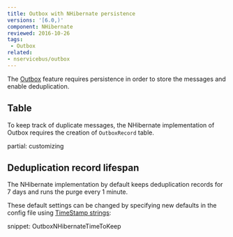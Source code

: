 ```yaml
---
title: Outbox with NHibernate persistence
versions: '[6.0,)'
component: NHibernate
reviewed: 2016-10-26
tags:
 - Outbox
related:
- nservicebus/outbox
---
```


The [Outbox](/nservicebus/outbox) feature requires persistence in order to store the messages and enable deduplication.


## Table

To keep track of duplicate messages, the NHibernate implementation of Outbox requires the creation of `OutboxRecord` table.

partial: customizing

## Deduplication record lifespan

The NHibernate implementation by default keeps deduplication records for 7 days and runs the purge every 1 minute.

These default settings can be changed by specifying new defaults in the config file using [TimeStamp strings](https://msdn.microsoft.com/en-us/library/ee372286.aspx):

snippet: OutboxNHibernateTimeToKeep
